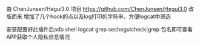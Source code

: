 由  ChenJunsen/Hegui3.0 项目 https://github.com/ChenJunsen/Hegui3.0 改版而来
增加了几个hook的点以及log打印的字符串，方便logcat中筛选

安装配置好此插件后adb shell logcat  grep secheguicheck|grep 包名即可查看APP获取个人隐私信息情况
